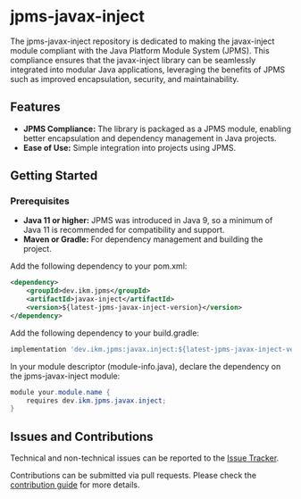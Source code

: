 # jpms-javax-inject
The jpms-javax-inject repository is dedicated to making the javax-inject module compliant with the Java Platform Module System (JPMS). This compliance ensures that the javax-inject library can be seamlessly integrated into modular Java applications, leveraging the benefits of JPMS such as improved encapsulation, security, and maintainability.

## Features

* **JPMS Compliance:** The library is packaged as a JPMS module, enabling better encapsulation and dependency management in Java projects.
* **Ease of Use:** Simple integration into projects using JPMS.

## Getting Started
### Prerequisites

* **Java 11 or higher:** JPMS was introduced in Java 9, so a minimum of Java 11 is recommended for compatibility and support.
* **Maven or Gradle:** For dependency management and building the project.

Add the following dependency to your pom.xml:
```xml
<dependency>
    <groupId>dev.ikm.jpms</groupId>
	<artifactId>javax-inject</artifactId>
    <version>${latest-jpms-javax-inject-version}</version>
</dependency>
```

Add the following dependency to your build.gradle:
```groovy
implementation 'dev.ikm.jpms:javax.inject:${latest-jpms-javax-inject-version}'
```

In your module descriptor (module-info.java), declare the dependency on the jpms-javax-inject module:

```java
module your.module.name {
    requires dev.ikm.jpms.javax.inject;
}
```


## Issues and Contributions
Technical and non-technical issues can be reported to the [Issue Tracker](https://github.com/ikmdev/jpms-javax-inject/issues).

Contributions can be submitted via pull requests. Please check the [contribution guide](doc/how-to-contribute.md) for more details.